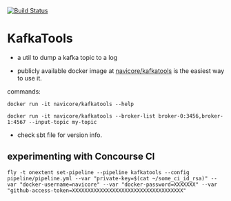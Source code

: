 [![Build Status](https://travis-ci.org/navicore/kafkatools.svg?branch=master)](https://travis-ci.org/navicore/kafkatools)

# KafkaTools

* a util to dump a kafka topic to a log

* publicly available docker image at [navicore/kafkatools](https://hub.docker.com/r/navicore/kafkatools) is the easiest way to use it.

commands:

```
docker run -it navicore/kafkatools --help
```

```
docker run -it navicore/kafkatools --broker-list broker-0:3456,broker-1:4567 --input-topic my-topic
```

* check sbt file for version info.

## experimenting with Concourse CI
```
fly -t onextent set-pipeline --pipeline kafkatools --config pipeline/pipeline.yml --var "private-key=$(cat ~/some_ci_id_rsa)" --var "docker-username=navicore" --var "docker-password=XXXXXXX" --var "github-access-token=XXXXXXXXXXXXXXXXXXXXXXXXXXXXXXXXXXXX"
```

